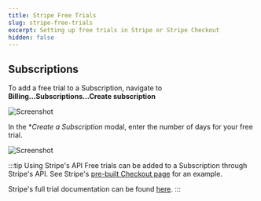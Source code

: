 ```yaml
---
title: Stripe Free Trials
slug: stripe-free-trials
excerpt: Setting up free trials in Stripe or Stripe Checkout
hidden: false
---
```


## Subscriptions

To add a free trial to a Subscription, navigate to **Billing...Subscriptions...Create subscription**

![Screenshot](/docs_images/products/stripe/create-subscription.png)

In the \*_Create a Subscription_ modal, enter the number of days for your free trial.

![Screenshot](/docs_images/products/stripe/create-subscription-2.png)

:::tip Using Stripe's API
Free trials can be added to a Subscription through Stripe's API. See Stripe's [pre-built Checkout page](https://stripe.com/docs/billing/quickstart#add-trial-toggle) for an example.

Stripe's full trial documentation can be found [here](https://stripe.com/docs/billing/subscriptions/trials).
:::
